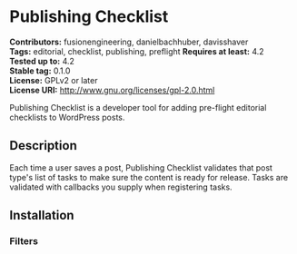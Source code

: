 # Publishing Checklist #
**Contributors:** fusionengineering, danielbachhuber, davisshaver  
**Tags:** editorial, checklist, publishing, preflight
**Requires at least:** 4.2  
**Tested up to:** 4.2  
**Stable tag:** 0.1.0  
**License:** GPLv2 or later  
**License URI:** http://www.gnu.org/licenses/gpl-2.0.html  

Publishing Checklist is a developer tool for adding pre-flight editorial checklists to WordPress posts.

## Description ##

Each time a user saves a post, Publishing Checklist validates that post type's list of tasks to make sure the content is ready for release. Tasks are validated with callbacks you supply when registering tasks.

## Installation ##

### Filters ###
